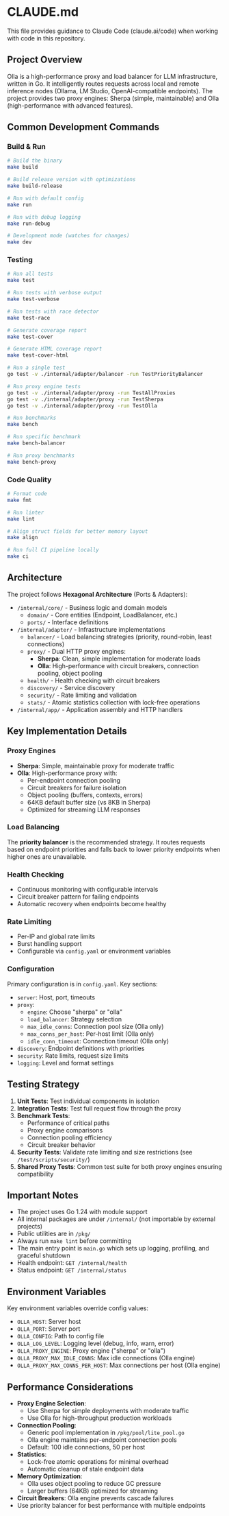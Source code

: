 # CLAUDE.md

This file provides guidance to Claude Code (claude.ai/code) when working with code in this repository.

## Project Overview

Olla is a high-performance proxy and load balancer for LLM infrastructure, written in Go. It intelligently routes requests across local and remote inference nodes (Ollama, LM Studio, OpenAI-compatible endpoints). The project provides two proxy engines: Sherpa (simple, maintainable) and Olla (high-performance with advanced features).

## Common Development Commands

### Build & Run
```bash
# Build the binary
make build

# Build release version with optimizations
make build-release

# Run with default config
make run

# Run with debug logging
make run-debug

# Development mode (watches for changes)
make dev
```

### Testing
```bash
# Run all tests
make test

# Run tests with verbose output
make test-verbose

# Run tests with race detector
make test-race

# Generate coverage report
make test-cover

# Generate HTML coverage report
make test-cover-html

# Run a single test
go test -v ./internal/adapter/balancer -run TestPriorityBalancer

# Run proxy engine tests
go test -v ./internal/adapter/proxy -run TestAllProxies
go test -v ./internal/adapter/proxy -run TestSherpa
go test -v ./internal/adapter/proxy -run TestOlla

# Run benchmarks
make bench

# Run specific benchmark
make bench-balancer

# Run proxy benchmarks
make bench-proxy
```

### Code Quality
```bash
# Format code
make fmt

# Run linter
make lint

# Align struct fields for better memory layout
make align

# Run full CI pipeline locally
make ci
```

## Architecture

The project follows **Hexagonal Architecture** (Ports & Adapters):

- `/internal/core/` - Business logic and domain models
  - `domain/` - Core entities (Endpoint, LoadBalancer, etc.)
  - `ports/` - Interface definitions
- `/internal/adapter/` - Infrastructure implementations
  - `balancer/` - Load balancing strategies (priority, round-robin, least connections)
  - `proxy/` - Dual HTTP proxy engines:
    - **Sherpa**: Clean, simple implementation for moderate loads
    - **Olla**: High-performance with circuit breakers, connection pooling, object pooling
  - `health/` - Health checking with circuit breakers
  - `discovery/` - Service discovery
  - `security/` - Rate limiting and validation
  - `stats/` - Atomic statistics collection with lock-free operations
- `/internal/app/` - Application assembly and HTTP handlers

## Key Implementation Details

### Proxy Engines
- **Sherpa**: Simple, maintainable proxy for moderate traffic
- **Olla**: High-performance proxy with:
  - Per-endpoint connection pooling
  - Circuit breakers for failure isolation  
  - Object pooling (buffers, contexts, errors)
  - 64KB default buffer size (vs 8KB in Sherpa)
  - Optimized for streaming LLM responses

### Load Balancing
The **priority balancer** is the recommended strategy. It routes requests based on endpoint priorities and falls back to lower priority endpoints when higher ones are unavailable.

### Health Checking
- Continuous monitoring with configurable intervals
- Circuit breaker pattern for failing endpoints
- Automatic recovery when endpoints become healthy

### Rate Limiting
- Per-IP and global rate limits
- Burst handling support
- Configurable via `config.yaml` or environment variables

### Configuration
Primary configuration is in `config.yaml`. Key sections:
- `server`: Host, port, timeouts
- `proxy`: 
  - `engine`: Choose "sherpa" or "olla"
  - `load_balancer`: Strategy selection
  - `max_idle_conns`: Connection pool size (Olla only)
  - `max_conns_per_host`: Per-host limit (Olla only)
  - `idle_conn_timeout`: Connection timeout (Olla only)
- `discovery`: Endpoint definitions with priorities
- `security`: Rate limits, request size limits
- `logging`: Level and format settings

## Testing Strategy

1. **Unit Tests**: Test individual components in isolation
2. **Integration Tests**: Test full request flow through the proxy
3. **Benchmark Tests**: 
   - Performance of critical paths
   - Proxy engine comparisons
   - Connection pooling efficiency
   - Circuit breaker behavior
4. **Security Tests**: Validate rate limiting and size restrictions (see `/test/scripts/security/`)
5. **Shared Proxy Tests**: Common test suite for both proxy engines ensuring compatibility

## Important Notes

- The project uses Go 1.24 with module support
- All internal packages are under `/internal/` (not importable by external projects)
- Public utilities are in `/pkg/`
- Always run `make lint` before committing
- The main entry point is `main.go` which sets up logging, profiling, and graceful shutdown
- Health endpoint: `GET /internal/health`
- Status endpoint: `GET /internal/status`

## Environment Variables

Key environment variables override config values:
- `OLLA_HOST`: Server host
- `OLLA_PORT`: Server port
- `OLLA_CONFIG`: Path to config file
- `OLLA_LOG_LEVEL`: Logging level (debug, info, warn, error)
- `OLLA_PROXY_ENGINE`: Proxy engine ("sherpa" or "olla")
- `OLLA_PROXY_MAX_IDLE_CONNS`: Max idle connections (Olla engine)
- `OLLA_PROXY_MAX_CONNS_PER_HOST`: Max connections per host (Olla engine)

## Performance Considerations

- **Proxy Engine Selection**:
  - Use Sherpa for simple deployments with moderate traffic
  - Use Olla for high-throughput production workloads
- **Connection Pooling**: 
  - Generic pool implementation in `/pkg/pool/lite_pool.go`
  - Olla engine maintains per-endpoint connection pools
  - Default: 100 idle connections, 50 per host
- **Statistics**: 
  - Lock-free atomic operations for minimal overhead
  - Automatic cleanup of stale endpoint data
- **Memory Optimization**:
  - Olla uses object pooling to reduce GC pressure
  - Larger buffers (64KB) optimized for streaming
- **Circuit Breakers**: Olla engine prevents cascade failures
- Use priority balancer for best performance with multiple endpoints